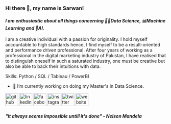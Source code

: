 ### Hi there 👋, my name is Sarwan!
#### _I am enthusiastic about all things concerning 👨‍💻Data Science, 📊Machine Learning and 🦾AI._

I am a creative individual with a passion for originality. I hold myself accountable to high standards hence, I find myself to be a result-oriented and performance driven professional. After four years of working as a professional in the digital marketing industry of Pakistan, I have realised that to distinguish oneself in such a saturated industry, one must be creative but also be able to back their intuitions with data. 

Skills: Python / SQL / Tableau / PowerBI

- 🔭 I’m currently working on doing my Master's in Data Science. 


[<img src='https://cdn.jsdelivr.net/npm/simple-icons@3.0.1/icons/github.svg' alt='github' height='40'>](https://github.com/sarwansaleh)  [<img src='https://cdn.jsdelivr.net/npm/simple-icons@3.0.1/icons/linkedin.svg' alt='linkedin' height='40'>](https://www.linkedin.com/in/sarwansaleh/)  [<img src='https://cdn.jsdelivr.net/npm/simple-icons@3.0.1/icons/facebook.svg' alt='facebook' height='40'>](https://www.facebook.com/sarwan.saleh)  [<img src='https://cdn.jsdelivr.net/npm/simple-icons@3.0.1/icons/instagram.svg' alt='instagram' height='40'>](https://www.instagram.com/sarwan_saleh/)  [<img src='https://cdn.jsdelivr.net/npm/simple-icons@3.0.1/icons/twitter.svg' alt='twitter' height='40'>](https://twitter.com/sarwansaleh)  [<img src='https://cdn.jsdelivr.net/npm/simple-icons@3.0.1/icons/icloud.svg' alt='website' height='40'>](www.strategosms.com)  

#### _"It always seems impossible untill it's done" - Nelson Mandela_
